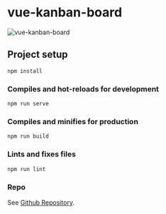 # vue-kanban-board
![vue-kanban-board](https://user-images.githubusercontent.com/65981238/167269250-e29d783f-2a6d-4f66-a0ab-05dcc7a170e1.png)


## Project setup

```
npm install
```

### Compiles and hot-reloads for development

```
npm run serve
```

### Compiles and minifies for production

```
npm run build
```

### Lints and fixes files

```
npm run lint
```

### Repo

See [Github Repository](https://github.com/matakltm-code/vue-kanban-board).
